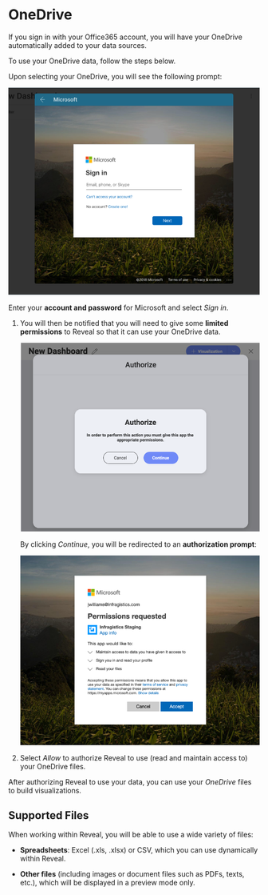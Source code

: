 # OneDrive

If you sign in with your Office365 account, you will have your OneDrive automatically added to your data sources.

To use your OneDrive data, follow the steps below.

Upon selecting your OneDrive, you will see the following prompt:

  <img src="images/OneDriveLogin_All.png" alt="One Drive Login" class="responsive-img"/>

Enter your **account and password** for Microsoft and select *Sign in*.

1.  You will then be notified that you will need to give some **limited permissions** to Reveal so that it can use your OneDrive data.

    <img src="images/notification-limited-permissions.png" alt="Reveal notification for giving permissions to the app" class="responsive-img"/>

    By clicking *Continue*, you will be redirected to an **authorization prompt**:

    <img src="images/limited-permissions-onedrive_all.png" alt="Limited permissions request Microsoft dialog" class="responsive-img"/>

2.  Select *Allow* to authorize Reveal to use (read and maintain access
    to) your OneDrive files.

After authorizing Reveal to use your data, you can use your *OneDrive* files to build visualizations.
## Supported Files

When working within Reveal, you will be able to use a wide variety of
files:

  - **Spreadsheets**: Excel (.xls, .xlsx) or CSV, which you can use
    dynamically within Reveal.

  - **Other files** (including images or document files such as PDFs,
    texts, etc.), which will be displayed in a preview mode only.
